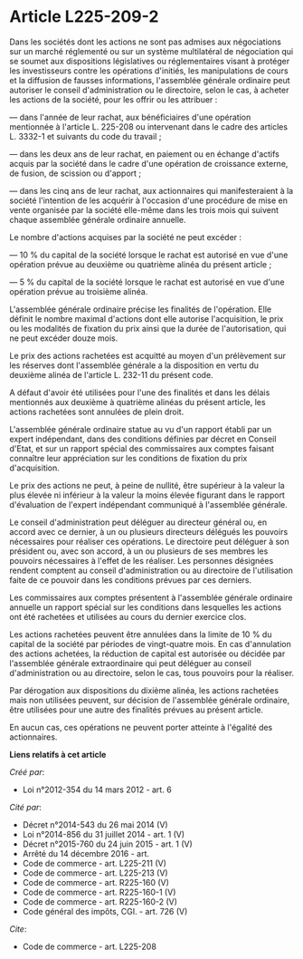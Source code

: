 # Article L225-209-2

Dans les sociétés dont les actions ne sont pas admises aux négociations sur un marché réglementé ou sur un système
multilatéral de négociation qui se soumet aux dispositions législatives ou réglementaires visant à protéger les investisseurs
contre les opérations d'initiés, les manipulations de cours et la diffusion de fausses informations, l'assemblée générale
ordinaire peut autoriser le conseil d'administration ou le directoire, selon le cas, à acheter les actions de la société,
pour les offrir ou les attribuer : 

― dans l'année de leur rachat, aux bénéficiaires d'une opération mentionnée à l'article L. 225-208 ou intervenant dans le
cadre des articles L. 3332-1 et suivants du code du travail ; 

― dans les deux ans de leur rachat, en paiement ou en échange d'actifs acquis par la société dans le cadre d'une opération de
croissance externe, de fusion, de scission ou d'apport ; 

― dans les cinq ans de leur rachat, aux actionnaires qui manifesteraient à la société l'intention de les acquérir à
l'occasion d'une procédure de mise en vente organisée par la société elle-même dans les trois mois qui suivent chaque
assemblée générale ordinaire annuelle. 

Le nombre d'actions acquises par la société ne peut excéder : 

― 10 % du capital de la société lorsque le rachat est autorisé en vue d'une opération prévue au deuxième ou quatrième alinéa
du présent article ; 

― 5 % du capital de la société lorsque le rachat est autorisé en vue d'une opération prévue au troisième alinéa. 

L'assemblée générale ordinaire précise les finalités de l'opération. Elle définit le nombre maximal d'actions dont elle
autorise l'acquisition, le prix ou les modalités de fixation du prix ainsi que la durée de l'autorisation, qui ne peut
excéder douze mois. 

Le prix des actions rachetées est acquitté au moyen d'un prélèvement sur les réserves dont l'assemblée générale a la
disposition en vertu du deuxième alinéa de l'article L. 232-11 du présent code. 

A défaut d'avoir été utilisées pour l'une des finalités et dans les délais mentionnés aux deuxième à quatrième alinéas du
présent article, les actions rachetées sont annulées de plein droit. 

L'assemblée générale ordinaire statue au vu d'un rapport établi par un expert indépendant, dans des conditions définies par
décret en Conseil d'Etat, et sur un rapport spécial des commissaires aux comptes faisant connaître leur appréciation sur les
conditions de fixation du prix d'acquisition. 

Le prix des actions ne peut, à peine de nullité, être supérieur à la valeur la plus élevée ni inférieur à la valeur la moins
élevée figurant dans le rapport d'évaluation de l'expert indépendant communiqué à l'assemblée générale. 

Le conseil d'administration peut déléguer au directeur général ou, en accord avec ce dernier, à un ou plusieurs directeurs
délégués les pouvoirs nécessaires pour réaliser ces opérations. Le directoire peut déléguer à son président ou, avec son
accord, à un ou plusieurs de ses membres les pouvoirs nécessaires à l'effet de les réaliser. Les personnes désignées rendent
comptent au conseil d'administration ou au directoire de l'utilisation faite de ce pouvoir dans les conditions prévues par
ces derniers. 

Les commissaires aux comptes présentent à l'assemblée générale ordinaire annuelle un rapport spécial sur les conditions dans
lesquelles les actions ont été rachetées et utilisées au cours du dernier exercice clos. 

Les actions rachetées peuvent être annulées dans la limite de 10 % du capital de la société par périodes de vingt-quatre
mois. En cas d'annulation des actions achetées, la réduction de capital est autorisée ou décidée par l'assemblée générale
extraordinaire qui peut déléguer au conseil d'administration ou au directoire, selon le cas, tous pouvoirs pour la réaliser. 

Par dérogation aux dispositions du dixième alinéa, les actions rachetées mais non utilisées peuvent, sur décision de
l'assemblée générale ordinaire, être utilisées pour une autre des finalités prévues au présent article. 

En aucun cas, ces opérations ne peuvent porter atteinte à l'égalité des actionnaires.

**Liens relatifs à cet article**

_Créé par_:

  - Loi n°2012-354 du 14 mars 2012 - art. 6

_Cité par_:

  - Décret n°2014-543 du 26 mai 2014 (V)
  - Loi n°2014-856 du 31 juillet 2014 - art. 1 (V)
  - Décret n°2015-760 du 24 juin 2015 - art. 1 (V)
  - Arrêté du 14 décembre 2016 - art.
  - Code de commerce - art. L225-211 (V)
  - Code de commerce - art. L225-213 (V)
  - Code de commerce - art. R225-160 (V)
  - Code de commerce - art. R225-160-1 (V)
  - Code de commerce - art. R225-160-2 (V)
  - Code général des impôts, CGI. - art. 726 (V)

_Cite_:

  - Code de commerce - art. L225-208
